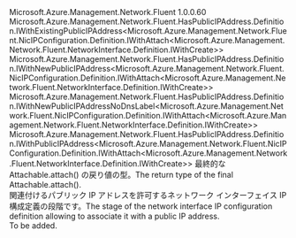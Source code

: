 <Type Name="IWithPublicIPAddress&lt;ParentT&gt;" FullName="Microsoft.Azure.Management.Network.Fluent.NicIPConfiguration.Definition.IWithPublicIPAddress&lt;ParentT&gt;">
  <TypeSignature Language="C#" Value="public interface IWithPublicIPAddress&lt;ParentT&gt; : Microsoft.Azure.Management.Network.Fluent.HasPublicIPAddress.Definition.IWithExistingPublicIPAddress&lt;Microsoft.Azure.Management.Network.Fluent.NicIPConfiguration.Definition.IWithAttach&lt;Microsoft.Azure.Management.Network.Fluent.NetworkInterface.Definition.IWithCreate&gt;&gt;, Microsoft.Azure.Management.Network.Fluent.HasPublicIPAddress.Definition.IWithNewPublicIPAddress&lt;Microsoft.Azure.Management.Network.Fluent.NicIPConfiguration.Definition.IWithAttach&lt;Microsoft.Azure.Management.Network.Fluent.NetworkInterface.Definition.IWithCreate&gt;&gt;, Microsoft.Azure.Management.Network.Fluent.HasPublicIPAddress.Definition.IWithNewPublicIPAddressNoDnsLabel&lt;Microsoft.Azure.Management.Network.Fluent.NicIPConfiguration.Definition.IWithAttach&lt;Microsoft.Azure.Management.Network.Fluent.NetworkInterface.Definition.IWithCreate&gt;&gt;, Microsoft.Azure.Management.Network.Fluent.HasPublicIPAddress.Definition.IWithPublicIPAddress&lt;Microsoft.Azure.Management.Network.Fluent.NicIPConfiguration.Definition.IWithAttach&lt;Microsoft.Azure.Management.Network.Fluent.NetworkInterface.Definition.IWithCreate&gt;&gt;" />
  <TypeSignature Language="ILAsm" Value=".class public interface auto ansi abstract IWithPublicIPAddress`1&lt;ParentT&gt; implements class Microsoft.Azure.Management.Network.Fluent.HasPublicIPAddress.Definition.IWithExistingPublicIPAddress`1&lt;class Microsoft.Azure.Management.Network.Fluent.NicIPConfiguration.Definition.IWithAttach`1&lt;class Microsoft.Azure.Management.Network.Fluent.NetworkInterface.Definition.IWithCreate&gt;&gt;, class Microsoft.Azure.Management.Network.Fluent.HasPublicIPAddress.Definition.IWithNewPublicIPAddress`1&lt;class Microsoft.Azure.Management.Network.Fluent.NicIPConfiguration.Definition.IWithAttach`1&lt;class Microsoft.Azure.Management.Network.Fluent.NetworkInterface.Definition.IWithCreate&gt;&gt;, class Microsoft.Azure.Management.Network.Fluent.HasPublicIPAddress.Definition.IWithNewPublicIPAddressNoDnsLabel`1&lt;class Microsoft.Azure.Management.Network.Fluent.NicIPConfiguration.Definition.IWithAttach`1&lt;class Microsoft.Azure.Management.Network.Fluent.NetworkInterface.Definition.IWithCreate&gt;&gt;, class Microsoft.Azure.Management.Network.Fluent.HasPublicIPAddress.Definition.IWithPublicIPAddress`1&lt;class Microsoft.Azure.Management.Network.Fluent.NicIPConfiguration.Definition.IWithAttach`1&lt;class Microsoft.Azure.Management.Network.Fluent.NetworkInterface.Definition.IWithCreate&gt;&gt;" />
  <TypeSignature Language="DocId" Value="T:Microsoft.Azure.Management.Network.Fluent.NicIPConfiguration.Definition.IWithPublicIPAddress`1" />
  <TypeSignature Language="VB.NET" Value="Public Interface IWithPublicIPAddress(Of ParentT)&#xA;Implements IWithExistingPublicIPAddress(Of IWithAttach(Of IWithCreate)), IWithNewPublicIPAddress(Of IWithAttach(Of IWithCreate)), IWithNewPublicIPAddressNoDnsLabel(Of IWithAttach(Of IWithCreate)), IWithPublicIPAddress(Of IWithAttach(Of IWithCreate))" />
  <TypeSignature Language="F#" Value="type IWithPublicIPAddress&lt;'ParentT&gt; = interface&#xA;    interface IWithPublicIPAddress&lt;IWithAttach&lt;IWithCreate&gt;&gt;&#xA;    interface IWithExistingPublicIPAddress&lt;IWithAttach&lt;IWithCreate&gt;&gt;&#xA;    interface IWithNewPublicIPAddress&lt;IWithAttach&lt;IWithCreate&gt;&gt;&#xA;    interface IWithNewPublicIPAddressNoDnsLabel&lt;IWithAttach&lt;IWithCreate&gt;&gt;" />
  <AssemblyInfo>
    <AssemblyName>Microsoft.Azure.Management.Network.Fluent</AssemblyName>
    <AssemblyVersion>1.0.0.60</AssemblyVersion>
  </AssemblyInfo>
  <TypeParameters>
    <TypeParameter Name="ParentT" />
  </TypeParameters>
  <Interfaces>
    <Interface>
      <InterfaceName>Microsoft.Azure.Management.Network.Fluent.HasPublicIPAddress.Definition.IWithExistingPublicIPAddress&lt;Microsoft.Azure.Management.Network.Fluent.NicIPConfiguration.Definition.IWithAttach&lt;Microsoft.Azure.Management.Network.Fluent.NetworkInterface.Definition.IWithCreate&gt;&gt;</InterfaceName>
    </Interface>
    <Interface>
      <InterfaceName>Microsoft.Azure.Management.Network.Fluent.HasPublicIPAddress.Definition.IWithNewPublicIPAddress&lt;Microsoft.Azure.Management.Network.Fluent.NicIPConfiguration.Definition.IWithAttach&lt;Microsoft.Azure.Management.Network.Fluent.NetworkInterface.Definition.IWithCreate&gt;&gt;</InterfaceName>
    </Interface>
    <Interface>
      <InterfaceName>Microsoft.Azure.Management.Network.Fluent.HasPublicIPAddress.Definition.IWithNewPublicIPAddressNoDnsLabel&lt;Microsoft.Azure.Management.Network.Fluent.NicIPConfiguration.Definition.IWithAttach&lt;Microsoft.Azure.Management.Network.Fluent.NetworkInterface.Definition.IWithCreate&gt;&gt;</InterfaceName>
    </Interface>
    <Interface>
      <InterfaceName>Microsoft.Azure.Management.Network.Fluent.HasPublicIPAddress.Definition.IWithPublicIPAddress&lt;Microsoft.Azure.Management.Network.Fluent.NicIPConfiguration.Definition.IWithAttach&lt;Microsoft.Azure.Management.Network.Fluent.NetworkInterface.Definition.IWithCreate&gt;&gt;</InterfaceName>
    </Interface>
  </Interfaces>
  <Docs>
    <typeparam name="ParentT"><span data-ttu-id="215bf-101">最終的な Attachable.attach() の戻り値の型。</span><span class="sxs-lookup"><span data-stu-id="215bf-101">The return type of the final  Attachable.attach().</span></span></typeparam>
    <summary>
            <span data-ttu-id="215bf-102">関連付けるパブリック IP アドレスを許可するネットワーク インターフェイス IP 構成定義の段階です。</span><span class="sxs-lookup"><span data-stu-id="215bf-102">The stage of the network interface IP configuration definition allowing to associate it with a public IP address.</span></span>
            </summary>
    <remarks>To be added.</remarks>
  </Docs>
  <Members />
</Type>